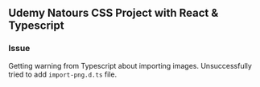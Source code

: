 ## Udemy Natours CSS Project with React & Typescript
### Issue
Getting warning from Typescript about importing images. Unsuccessfully tried to add `import-png.d.ts` file.
